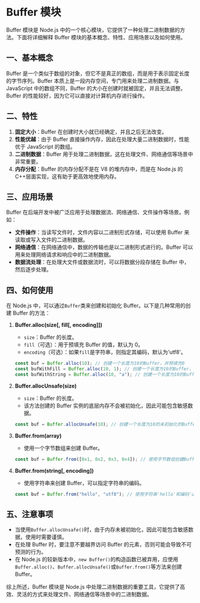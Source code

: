 # Buffer 模块

Buffer 模块是 Node.js 中的一个核心模块，它提供了一种处理二进制数据的方法。下面将详细解释 Buffer 模块的基本概念、特性、应用场景以及如何使用。

## 一、基本概念

Buffer 是一个类似于数组的对象，但它不是真正的数组，而是用于表示固定长度的字节序列。Buffer 本质上是一段内存空间，专门用来处理二进制数据。与 JavaScript 中的数组不同，Buffer 的大小在创建时就被固定，并且无法调整。Buffer 的性能较好，因为它可以直接对计算机内存进行操作。

## 二、特性

1. **固定大小**：Buffer 在创建时大小就已经确定，并且之后无法改变。
2. **性能优越**：由于 Buffer 直接操作内存，因此在处理大量二进制数据时，性能优于 JavaScript 的数组。
3. **二进制数据**：Buffer 用于处理二进制数据，这在处理文件、网络通信等场景中非常重要。
4. **内存分配**：Buffer 的内存分配不是在 V8 的堆内存中，而是在 Node.js 的 C++层面实现，这有助于更高效地使用内存。

## 三、应用场景

Buffer 在后端开发中被广泛应用于处理数据流、网络通信、文件操作等场景。例如：

- **文件操作**：当读写文件时，文件内容以二进制形式存储，可以使用 Buffer 来读取或写入文件的二进制数据。
- **网络通信**：在网络通信中，数据的传输也是以二进制形式进行的。Buffer 可以用来处理网络请求和响应中的二进制数据。
- **数据流处理**：在处理大文件或数据流时，可以将数据分段存储在 Buffer 中，然后逐步处理。

## 四、如何使用

在 Node.js 中，可以通过`Buffer`类来创建和初始化 Buffer。以下是几种常用的创建 Buffer 的方法：

1. **Buffer.alloc(size[, fill[, encoding]])**

   - `size`：Buffer 的长度。
   - `fill`（可选）：用于预填充 Buffer 的值，默认为 0。
   - `encoding`（可选）：如果`fill`是字符串，则指定其编码，默认为'utf8'。

   ```javascript
   const buf = Buffer.alloc(10); // 创建一个长度为10的Buffer，并预填充0
   const bufWithFill = Buffer.alloc(10, 1); // 创建一个长度为10的Buffer，并预填充1
   const bufWithString = Buffer.alloc(10, "a"); // 创建一个长度为10的Buffer，并预填充字符'a'的ASCII码
   ```

2. **Buffer.allocUnsafe(size)**

   - `size`：Buffer 的长度。
   - 该方法创建的 Buffer 实例的底层内存不会被初始化，因此可能包含敏感数据。

   ```javascript
   const buf = Buffer.allocUnsafe(10); // 创建一个长度为10的未初始化的Buffer
   ```

3. **Buffer.from(array)**

   - 使用一个字节数组来创建 Buffer。

   ```javascript
   const buf = Buffer.from([0x1, 0x2, 0x3, 0x4]); // 使用字节数组创建Buffer
   ```

4. **Buffer.from(string[, encoding])**

   - 使用字符串来创建 Buffer，可以指定字符串的编码。

   ```javascript
   const buf = Buffer.from("hello", "utf8"); // 使用字符串'hello'和编码'utf8'创建Buffer
   ```

## 五、注意事项

- 当使用`Buffer.allocUnsafe()`时，由于内存未被初始化，因此可能包含敏感数据，使用时需要谨慎。
- 在处理 Buffer 时，要注意不要越界访问 Buffer 的元素，否则可能会导致不可预测的行为。
- 在 Node.js 的较新版本中，`new Buffer()`的构造函数已被弃用，应使用`Buffer.alloc()`、`Buffer.allocUnsafe()`或`Buffer.from()`等方法来创建 Buffer。

综上所述，Buffer 模块是 Node.js 中处理二进制数据的重要工具，它提供了高效、灵活的方式来处理文件、网络通信等场景中的二进制数据。
